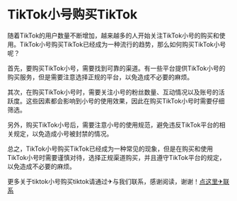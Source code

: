 # TikTok小号购买TikTok

随着TikTok的用户数量不断增加，越来越多的人开始关注TikTok小号的购买和使用。TikTok小号购买TikTok已经成为一种流行的趋势，那么如何购买TikTok小号呢？

首先，要购买TikTok小号，需要找到可靠的渠道。有一些平台提供TikTok小号的购买服务，但是需要注意选择正规的平台，以免造成不必要的麻烦。

其次，在购买TikTok小号时，需要关注小号的粉丝数量、互动情况以及账号的活跃度。这些因素都会影响到小号的使用效果，因此在购买TikTok小号时需要仔细筛选。

另外，购买TikTok小号后，需要注意小号的使用规范，避免违反TikTok平台的相关规定，以免造成小号被封禁的情况。

总之，TikTok小号购买TikTok已经成为一种常见的现象，但是在购买和使用TikTok小号时需要谨慎对待，选择正规渠道购买，并且遵守TikTok平台的规定，以免造成不必要的麻烦。

更多关于tiktok小号购买tiktok请通过✈与我们联系，感谢阅读，谢谢！[点这里✈联系](https://sms.k02.cc)